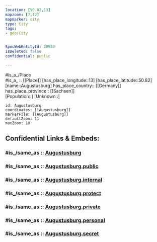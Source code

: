 ```yaml
---
location: [50.82,13] 
mapzoom: [7,12] 
mapmarker: city 
type: City
tags:
- geo/City


SpocWebEntityId: 28930
isDeleted: false
confidential: public

---
```

#is_a_/Place  
#is_a_ :: [[Place]] 
[has_place_longitude::13] 
[has_place_latitude::50.82] 
[name::Augustusburg] 
has_place_country:: [[Germany]]  
has_place_province:: [[Sachsen]]  
[Population::] 
[Unknown::] 


```leaflet
id: Augustusburg
coordinates: [[Augustusburg]] 
markerFile: [[Augustusburg]] 
defaultZoom: 11 
maxZoom: 18
```


## Confidential Links & Embeds: 

### #is_/same_as :: [Augustusburg](/_Standards/Earth/Continent/Europe/Europe~Central/Germany/Germany~East/Sachsen/counties~Sachsen/Chemnitz/City/Augustusburg.md) 

### #is_/same_as :: [Augustusburg.public](/_public/Earth/Continent/Europe/Europe~Central/Germany/Germany~East/Sachsen/counties~Sachsen/Chemnitz/City/Augustusburg.public.md) 

### #is_/same_as :: [Augustusburg.internal](/_internal/Earth/Continent/Europe/Europe~Central/Germany/Germany~East/Sachsen/counties~Sachsen/Chemnitz/City/Augustusburg.internal.md) 

### #is_/same_as :: [Augustusburg.protect](/_protect/Earth/Continent/Europe/Europe~Central/Germany/Germany~East/Sachsen/counties~Sachsen/Chemnitz/City/Augustusburg.protect.md) 

### #is_/same_as :: [Augustusburg.private](/_private/Earth/Continent/Europe/Europe~Central/Germany/Germany~East/Sachsen/counties~Sachsen/Chemnitz/City/Augustusburg.private.md) 

### #is_/same_as :: [Augustusburg.personal](/_personal/Earth/Continent/Europe/Europe~Central/Germany/Germany~East/Sachsen/counties~Sachsen/Chemnitz/City/Augustusburg.personal.md) 

### #is_/same_as :: [Augustusburg.secret](/_secret/Earth/Continent/Europe/Europe~Central/Germany/Germany~East/Sachsen/counties~Sachsen/Chemnitz/City/Augustusburg.secret.md)

